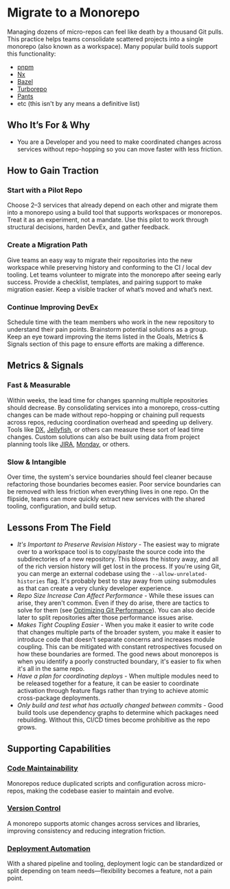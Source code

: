 # Migrate to a Monorepo

Managing dozens of micro-repos can feel like death by a thousand Git pulls. This practice helps teams consolidate scattered projects into a single monorepo (also known as a workspace). Many popular build tools support this functionality:

- [pnpm](https://pnpm.io/workspaces)
- [Nx](https://nx.dev/concepts/decisions/why-monorepos)
- [Bazel](https://bazel.build/concepts/build-ref#workspace)
- [Turborepo](https://turborepo.com/docs#what-is-turborepo)
- [Pants](https://www.pantsbuild.org/stable/docs/using-pants/environments#in-workspace-execution-experimental_workspace_environment)
- etc (this isn't by any means a definitive list)

## Who It’s For & Why

- You are a Developer and you need to make coordinated changes across services without repo-hopping so you can move faster with less friction.

## How to Gain Traction

### Start with a Pilot Repo

Choose 2–3 services that already depend on each other and migrate them into a monorepo using a build tool that supports workspaces or monorepos. Treat it as an experiment, not a mandate. Use this pilot to work through structural decisions, harden DevEx, and gather feedback.

### Create a Migration Path

Give teams an easy way to migrate their repositories into the new workspace while preserving history and conforming to the CI / local dev tooling. Let teams volunteer to migrate into the monorepo after seeing early success. Provide a checklist, templates, and pairing support to make migration easier. Keep a visible tracker of what’s moved and what’s next.

### Continue Improving DevEx

Schedule time with the team members who work in the new repository to understand their pain points. Brainstorm potential solutions as a group. Keep an eye toward improving the items listed in the Goals, Metrics & Signals section of this page to ensure efforts are making a difference.

## Metrics & Signals

### Fast & Measurable

Within weeks, the lead time for changes spanning multiple repositories should decrease. By consolidating services into a monorepo, cross-cutting changes can be made without repo-hopping or chaining pull requests across repos, reducing coordination overhead and speeding up delivery. Tools like [DX](https://getdx.com/platform/data-lake/), [Jellyfish](https://jellyfish.co/platform/engineering-metrics/), or others can measure these sort of lead time changes. Custom solutions can also be built using data from project planning tools like [JIRA](https://community.atlassian.com/forums/App-Central-articles/Cycle-Time-and-Lead-Time-in-Jira-Productivity-Measurement-with/ba-p/1905845), [Monday](https://monday.com/blog/project-management/what-is-lead-time/), or others.

### Slow & Intangible

Over time, the system's service boundaries should feel cleaner because refactoring those boundaries becomes easier. Poor service boundaries can be removed with less friction when everything lives in one repo. On the flipside, teams can more quickly extract new services with the shared tooling, configuration, and build setup.

## Lessons From The Field

- *It's Important to Preserve Revision History* - The easiest way to migrate over to a workspace tool is to copy/paste the source code into the subdirectories of a new repository. This blows the history away, and all of the rich version history will get lost in the process. If you're using Git, you can merge an external codebase using the `--allow-unrelated-histories` flag. It's probably best to stay away from using submodules as that can create a very clunky developer experience.
- *Repo Size Increase Can Affect Performance* - While these issues can arise, they aren't common. Even if they do arise, there are tactics to solve for them (see [Optimizing Git Performance](/resources/tech/optimizing-git-performance.md)). You can also decide later to split repositories after those performance issues arise.
- *Makes Tight Coupling Easier* - When you make it easier to write code that changes multiple parts of the broader system, you make it easier to introduce code that doesn't separate concerns and increases module coupling. This can be mitigated with constant retrospectives focused on how these boundaries are formed. The good news about monorepos is when you identify a poorly constructed boundary, it's easier to fix when it's all in the same repo.
- *Have a plan for coordinating deploys* - When multiple modules need to be released together for a feature, it can be easier to coordinate activation through feature flags rather than trying to achieve atomic cross-package deployments.
- *Only build and test what has actually changed between commits* - Good build tools use dependency graphs to determine which packages need rebuilding. Without this, CI/CD times become prohibitive as the repo grows.

## Supporting Capabilities

### [Code Maintainability](/capabilities/code-maintainability.md)

Monorepos reduce duplicated scripts and configuration across micro-repos, making the codebase easier to maintain and evolve.

### [Version Control](/capabilities/version-control.md)

A monorepo supports atomic changes across services and libraries, improving consistency and reducing integration friction.

### [Deployment Automation](/capabilities/deployment-automation.md)

With a shared pipeline and tooling, deployment logic can be standardized or split depending on team needs—flexibility becomes a feature, not a pain point.
